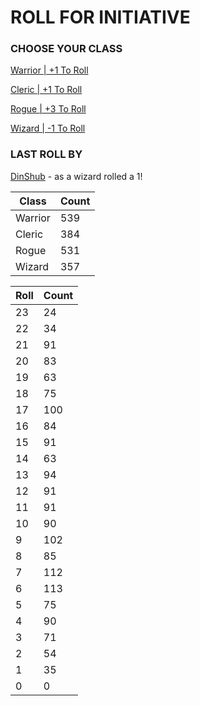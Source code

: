 # ROLL FOR INITIATIVE
### CHOOSE YOUR CLASS

[Warrior | +1 To Roll](https://github.com/benjaminsampica/benjaminsampica/issues/new?title=roll%7Cwarrior&body=Just+click+%27Submit+new+issue%27.)

[Cleric | +1 To Roll](https://github.com/benjaminsampica/benjaminsampica/issues/new?title=roll%7Ccleric&body=Just+click+%27Submit+new+issue%27.)

[Rogue | +3 To Roll](https://github.com/benjaminsampica/benjaminsampica/issues/new?title=roll%7Crogue&body=Just+click+%27Submit+new+issue%27.)

[Wizard | -1 To Roll](https://github.com/benjaminsampica/benjaminsampica/issues/new?title=roll%7Cwizard&body=Just+click+%27Submit+new+issue%27.)
### LAST ROLL BY
[DinShub](https://www.github.com/DinShub) - as a wizard rolled a 1!

|Class|Count|
|-|-|
|Warrior|539|
|Cleric|384|
|Rogue|531|
|Wizard|357|

|Roll|Count|
|-|-|
|23|24
|22|34
|21|91
|20|83
|19|63
|18|75
|17|100
|16|84
|15|91
|14|63
|13|94
|12|91
|11|91
|10|90
|9|102
|8|85
|7|112
|6|113
|5|75
|4|90
|3|71
|2|54
|1|35
|0|0
